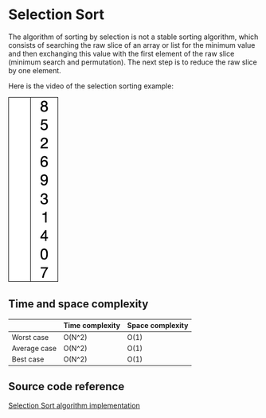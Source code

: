 # Selection Sort

The algorithm of sorting by selection is not a stable sorting algorithm, which consists of searching the raw slice of an array or list for the minimum value and then exchanging this value with the first element of the raw slice (minimum search and permutation). The next step is to reduce the raw slice by one element.

Here is the video of the selection sorting example:

![Insertion Sort](./Media/selection-sort.gif)

## Time and space complexity

|              	| Time complexity 	| Space complexity 	|
|--------------	|-----------------	|------------------	|
| Worst case   	| O(N^2)          	| O(1)             	|
| Average case 	| O(N^2)          	| O(1)             	|
| Best case    	| O(N^2)           	| O(1)             	|


## Source code reference

[Selection Sort algorithm implementation](../../Algorithms/SortingAlgorithms/SelectionSorter.cs)
